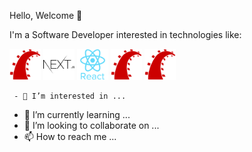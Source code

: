
Hello, Welcome :metal:

I'm a Software Developer interested in technologies like:

<img src='https://raw.githubusercontent.com/devicons/devicon/master/icons/rails/rails-plain.svg' width="50" height="50" />
<img src='https://github.com/devicons/devicon/blob/master/icons/nextjs/nextjs-original-wordmark.svg' width="50" height="50" />
<img src='https://github.com/devicons/devicon/blob/master/icons/react/react-original-wordmark.svg' width="50" height="50" />
<img src='https://raw.githubusercontent.com/devicons/devicon/master/icons/rails/rails-plain.svg' width="50" height="50" />
<img src='https://raw.githubusercontent.com/devicons/devicon/master/icons/rails/rails-plain.svg' width="50" height="50" />
     
     - 👀 I’m interested in ...
- 🌱 I’m currently learning ...
- 💞️ I’m looking to collaborate on ...
- 📫 How to reach me ...

<!---
circoatomico/circoatomico is a ✨ special ✨ repository because its `README.md` (this file) appears on your GitHub profile.
You can click the Preview link to take a look at your changes.
--->
